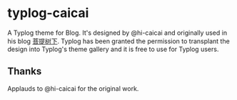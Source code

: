 # typlog-caicai
A Typlog theme for Blog. It's designed by @hi-caicai and originally used in his blog [菩提树下](https://blog.caicai.me/). Typlog has been granted the permission to transplant the design into Typlog's theme gallery and it is free to use for Typlog users.

## Thanks
Applauds to @hi-caicai for the original work.

